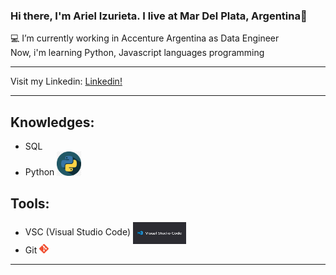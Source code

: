 ### Hi there, I'm Ariel Izurieta. I live at Mar Del Plata, Argentina👋


:computer: I’m currently working in Accenture Argentina as Data Engineer <br>
Now, i'm learning Python, Javascript languages programming

***
Visit my Linkedin: [Linkedin!](https://www.linkedin.com/in/arielizurieta/)<br>
***
## Knowledges:
* SQL
* Python <img id="logo_python" src="images/logo-python.png" width=8%>

## Tools:
* VSC (Visual Studio Code) <img src="images/logo-vsc.png" width=85 height=35 align=center alt="logo-vsc">
* Git <img src="images/logo-git.png" width=15 alt="logo-git">

<hr id="ultima_linea">
